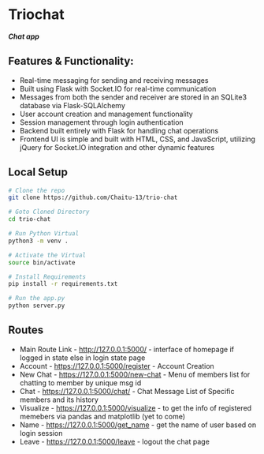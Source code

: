 # Triochat
**_Chat app_**

## Features & Functionality:
- Real-time messaging for sending and receiving messages
- Built using Flask with Socket.IO for real-time communication
- Messages from both the sender and receiver are stored in an SQLite3 database via Flask-SQLAlchemy
- User account creation and management functionality
- Session management through login authentication
- Backend built entirely with Flask for handling chat operations
- Frontend UI is simple and built with HTML, CSS, and JavaScript, utilizing jQuery for Socket.IO integration and other dynamic features

## Local Setup
```sh
# Clone the repo
git clone https://github.com/Chaitu-13/trio-chat

# Goto Cloned Directory
cd trio-chat

# Run Python Virtual
python3 -m venv .

# Activate the Virtual
source bin/activate

# Install Requirements
pip install -r requirements.txt

# Run the app.py
python server.py
```

## Routes
- Main Route Link - http://127.0.0.1:5000/ - interface of homepage if logged in state else in login state page
- Account - https://127.0.0.1:5000/register - Account Creation
- New Chat - https://127.0.0.1:5000/new-chat - Menu of members list for chatting to member by unique msg id
- Chat - https://127.0.0.1:5000/chat/ - Chat Message List of Specific members and its history
- Visualize - https://127.0.0.1:5000/visualize - to get the info of registered memebers via pandas and matplotlib (yet to come)
- Name - https://127.0.0.1:5000/get_name - get the name of user based on login session
- Leave - https://127.0.0.1:5000/leave - logout the chat page
